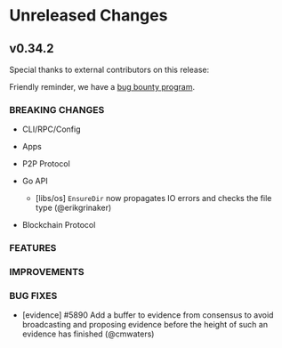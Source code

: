 # Unreleased Changes

## v0.34.2

Special thanks to external contributors on this release:

Friendly reminder, we have a [bug bounty program](https://hackerone.com/tendermint).

### BREAKING CHANGES

- CLI/RPC/Config

- Apps

- P2P Protocol

- Go API
  - [libs/os] `EnsureDir` now propagates IO errors and checks the file type (@erikgrinaker)

- Blockchain Protocol

### FEATURES

### IMPROVEMENTS

### BUG FIXES

- [evidence] \#5890 Add a buffer to evidence from consensus to avoid broadcasting and proposing evidence before the
height of such an evidence has finished (@cmwaters)

